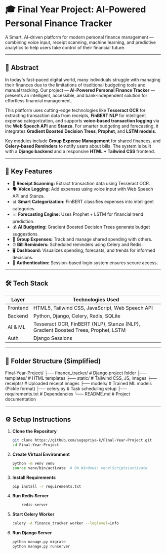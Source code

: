 # 🎓 Final Year Project: AI-Powered Personal Finance Tracker

A Smart, AI-driven platform for modern personal finance management — combining voice input, receipt scanning, machine learning, and predictive analytics to help users take control of their financial future.

---

## 📘 Abstract

In today's fast-paced digital world, many individuals struggle with managing their finances due to the limitations of traditional budgeting tools and manual tracking. Our project — **AI-Powered Personal Finance Tracker** — presents an intelligent, accessible, and bank-independent solution for effortless financial management.

This platform uses cutting-edge technologies like **Tesseract OCR** for extracting transaction data from receipts, **FinBERT NLP** for intelligent expense categorization, and supports **voice-based transaction logging** via the **Web Speech API** and **Stanza**. For smarter budgeting and forecasting, it integrates **Gradient Boosted Decision Trees**, **Prophet**, and **LSTM models**.

Key modules include **Group Expense Management** for shared finances, and **Celery-based Reminders** to notify users about bills. The system is built with a **Django backend** and a responsive **HTML + Tailwind CSS** frontend.

---

## 🚀 Key Features

- 🧾 **Receipt Scanning:** Extract transaction data using Tesseract OCR.
- 🗣️ **Voice Logging:** Add expenses using voice input with Web Speech API and Stanza.
- 📊 **Smart Categorization:** FinBERT classifies expenses into intelligent categories.
- 📈 **Forecasting Engine:** Uses Prophet + LSTM for financial trend prediction.
- 💰 **AI Budgeting:** Gradient Boosted Decision Trees generate budget suggestions.
- 👥 **Group Expenses:** Track and manage shared spending with others.
- ⏰ **Bill Reminders:** Scheduled reminders using Celery and Redis.
- 🖥️ **Dashboard:** Visualizes spending, forecasts, and trends for informed decisions.
- 🔐 **Authentication:** Session-based login system ensures secure access.

---

## 🛠️ Tech Stack

| Layer        | Technologies Used                                                                 |
|--------------|------------------------------------------------------------------------------------|
| Frontend     | HTML5, Tailwind CSS, JavaScript, Web Speech API                                   |
| Backend      | Python, Django, Celery, Redis, SQLite                                              |
| AI & ML      | Tesseract OCR, FinBERT (NLP), Stanza (NLP), Gradient Boosted Trees, Prophet, LSTM |                                |
| Auth         | Django Sessions                                                                    |

---

## 📂 Folder Structure (Simplified)

Final-Year-Project/
├── finance_tracker/ # Django project folder
├── templates/ # HTML templates
├── static/ # Tailwind CSS, JS, images
├── receipts/ # Uploaded receipt images
├── models/ # Trained ML models (Pickle format)
├── celery.py # Task scheduling setup
├── requirements.txt # Dependencies
└── README.md # Project documentation


---

## ⚙️ Setup Instructions

1. **Clone the Repository**
   ```bash
   git clone https://github.com/sugapriya-k/Final-Year-Project.git
   cd Final-Year-Project
2. **Create Virtual Environment**
   ```bash
   python -m venv venv
   source venv/bin/activate  # On Windows: venv\Scripts\activate

3. **Install Requirements**
   ```bash
   pip install -r requirements.txt
   
4. **Run Redis Server**
    ```bash
        redis-server

5. **Start Celery Worker**
    ```bash
    celery -A finance_tracker worker --loglevel=info

6. **Run Django Server**
    ```bash
    python manage.py migrate
    python manage.py runserver
